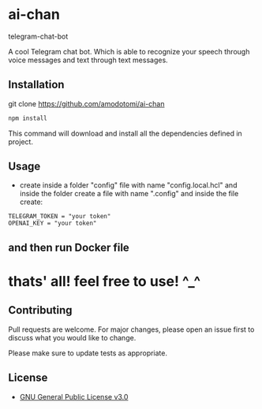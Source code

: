 # ai-chan
telegram-chat-bot

A cool Telegram chat bot. 
Which is able to recognize your speech through voice messages and text through text messages.

## Installation

git clone https://github.com/amodotomi/ai-chan

```bash
npm install
```
This command will download and install all the dependencies defined in project.

## Usage
- create inside a folder "config" 
file with name "config.local.hcl" and inside the folder create a file with name ".config" and inside the file create:
```
TELEGRAM_TOKEN = "your token"
OPENAI_KEY = "your token"

```
## and then run Docker file

# thats' all! feel free to use! ^_^

## Contributing

Pull requests are welcome. For major changes, please open an issue first
to discuss what you would like to change.

Please make sure to update tests as appropriate.

## License

- [GNU General Public License v3.0](https://choosealicense.com/licenses/gpl-3.0/)
